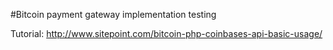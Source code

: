 #Bitcoin payment gateway implementation testing

Tutorial: http://www.sitepoint.com/bitcoin-php-coinbases-api-basic-usage/